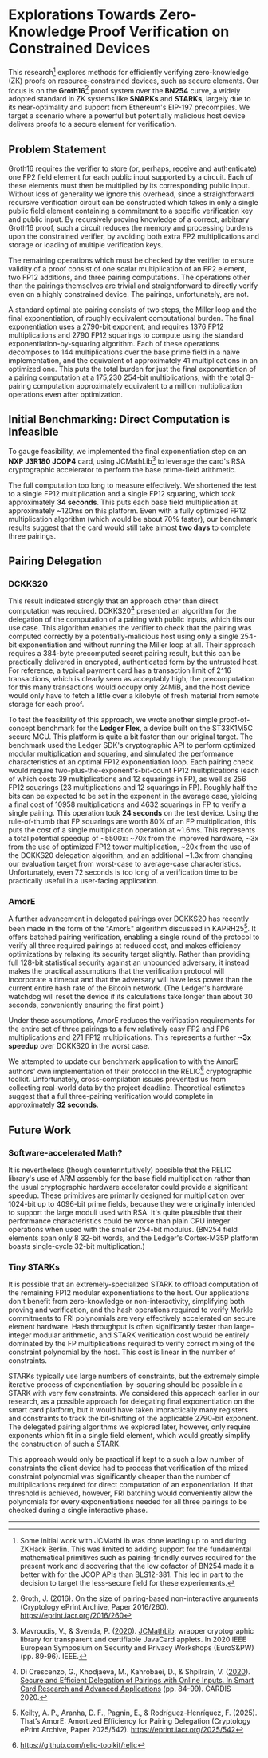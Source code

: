 # Explorations Towards Zero-Knowledge Proof Verification on Constrained Devices

This research[^1] explores methods for efficiently verifying zero-knowledge (ZK) proofs on resource-constrained devices, such as secure elements. Our focus is on the **Groth16**[^2] proof system over the **BN254** curve, a widely adopted standard in ZK systems like **SNARKs** and **STARKs**, largely due to its near-optimality and support from Ethereum's EIP-197 precompiles. We target a scenario where a powerful but potentially malicious host device delivers proofs to a secure element for verification.

## Problem Statement

Groth16 requires the verifier to store (or, perhaps, receive and authenticate) one FP2 field element for each public input supported by a circuit. Each of these elements must then be multiplied by its corresponding public input. Without loss of generality we ignore this overhead, since a straightforward recursive verification circuit can be constructed which takes in only a single public field element containing a commitment to a specific verification key and public input. By recursively proving knowledge of a correct, arbitrary Groth16 proof, such a circuit reduces the memory and processing burdens upon the constrained verifier, by avoiding both extra FP2 multiplications and storage or loading of multiple verification keys.

The remaining operations which must be checked by the verifier to ensure validity of a proof consist of one scalar multiplication of an FP2 element, two FP12 additions, and three pairing computations. The operations other than the pairings themselves are trivial and straightforward to directly verify even on a highly constrained device. The pairings, unfortunately, are not.

A standard optimal ate pairing consists of two steps, the Miller loop and the final exponentiation, of roughly equivalent computational burden. The final exponentiation uses a 2790-bit exponent, and requires 1376 FP12 multiplications and 2790 FP12 squarings to compute using the standard exponentiation-by-squaring algorithm. Each of these operations decomposes to 144 multiplications over the base prime field in a naive implementation, and the equivalent of approximately 41 multiplications in an optimized one. This puts the total burden for just the final exponentiation of a pairing computation at a 175,230 254-bit multiplications, with the total 3-pairing computation approximately equivalent to a million multiplication operations even after optimization.

## Initial Benchmarking: Direct Computation is Infeasible

To gauge feasibility, we implemented the final exponentiation step on an **NXP J3R180 JCOP4** card, using JCMathLib[^3] to leverage the card's RSA cryptographic accelerator to perform the base prime-field arithmetic.

The full computation too long to measure effectively. We shortened the test to a single FP12 multiplication and a single FP12 squaring, which took approximately **34 seconds**. This puts each base field multiplication at approximately ~120ms on this platform. Even with a fully optimized FP12 multiplication algorithm (which would be about 70% faster), our benchmark results suggest that the card would still take almost **two days** to complete three pairings.

## Pairing Delegation

### DCKKS20

This result indicated strongly that an approach other than direct computation was required. DCKKS20[^4] presented an algorithm for the delegation of the computation of a pairing with public inputs, which fits our use case. This algorithm enables the verifier to check that the pairing was computed correctly by a potentially-malicious host using only a single 254-bit exponentiation and without running the Miller loop at all. Their approach requires a 384-byte precomputed secret pairing result, but this can be practically delivered in encrypted, authenticated form by the untrusted host. For reference, a typical payment card has a transaction limit of 2^16 transactions, which is clearly seen as acceptably high; the precomputation for this many transactions would occupy only 24MiB, and the host device would only have to fetch a little over a kilobyte of fresh material from remote storage for each proof.

To test the feasibility of this approach, we wrote another simple proof-of-concept benchmark for the **Ledger Flex**, a device built on the ST33K1M5C secure MCU. This platform is quite a bit faster than our original target. The benchmark used the Ledger SDK's cryptographic API to perform optimized modular multiplication and squaring, and simulated the performance characteristics of an optimal FP12 exponentiation loop. Each pairing check would require two-plus-the-exponent's-bit-count FP12 multiplications (each of which costs 39 multiplications and 12 squarings in FP), as well as 256 FP12 squarings (23 multiplications and 12 squarings in FP). Roughly half the bits can be expected to be set in the exponent in the average case, yielding a final cost of 10958 multiplications and 4632 squarings in FP to verify a single pairing. This operation took **24 seconds** on the test device. Using the rule-of-thumb that FP squarings are worth 80% of an FP multiplication, this puts the cost of a single multiplication operation at ~1.6ms. This represents a total potential speedup of ~5500x: ~70x from the improved hardware, ~3x from the use of optimized FP12 tower multiplication, ~20x from the use of the DCKKS20 delegation algorithm, and an additional ~1.3x from changing our evaluation target from worst-case to average-case characteristics. Unfortunately, even 72 seconds is too long of a verification time to be practically useful in a user-facing application.

### AmorE

A further advancement in delegated pairings over DCKKS20 has recently been made in the form of the "AmorE" algorithm discussed in KAPRH25[^5]. It offers batched pairing verification, enabling a single round of the protocol to verify all three required pairings at reduced cost, and makes efficiency optimizations by relaxing its security target slightly. Rather than providing full 128-bit statistical security against an unbounded adversary, it instead makes the practical assumptions that the verification protocol will incorporate a timeout and that the adversary will have less power than the current entire hash rate of the Bitcoin network. (The Ledger's hardware watchdog will reset the device if its calculations take longer than about 30 seconds, conveniently ensuring the first point.)

Under these assumptions, AmorE reduces the verification requirements for the entire set of three pairings to a few relatively easy FP2 and FP6 multiplications and 271 FP12 multiplications. This represents a further **~3x speedup** over DCKKS20 in the worst case.

We attempted to update our benchmark application to with the AmorE authors' own implementation of their protocol in the RELIC[^6] cryptographic toolkit. Unfortunately, cross-compilation issues prevented us from collecting real-world data by the project deadline. Theoretical estimates suggest that a full three-pairing verification would complete in approximately **32 seconds**.

## Future Work

### Software-accelerated Math?

It is nevertheless (though counterintuitively) possible that the RELIC library's use of ARM assembly for the base field multiplication rather than the usual cryptographic hardware accelerator could provide a significant speedup. These primitives are primarily designed for multiplication over 1024-bit up to 4096-bit prime fields, because they were originally intended to support the large moduli used with RSA. It's quite plausible that their performance characteristics could be worse than plain CPU integer operations when used with the smaller 254-bit modulus. (BN254 field elements span only 8 32-bit words, and the Ledger's Cortex-M35P platform boasts single-cycle 32-bit multiplication.)

### Tiny STARKs

It is possible that an extremely-specialized STARK to offload computation of the remaining FP12 modular exponentiations to the host. Our applications don't benefit from zero-knowledge or non-interactivity, simplifying both proving and verification, and the hash operations required to verify Merkle commitments to FRI polynomials are very effectively accelerated on secure element hardware. Hash throughput is often significantly faster than large-integer modular arithmetic, and STARK verification cost would be entirely dominated by the FP multiplications required to verify correct mixing of the constraint polynomial by the host. This cost is linear in the number of constraints.

STARKs typically use large numbers of constraints, but the extremely simple  iterative process of exponentiation-by-squaring should be possible in a STARK with very few constraints. We considered this approach earlier in our research, as a possible approach for delegating final exponentiation on the smart card platform, but it would have taken impractically many registers and constraints to track the bit-shifting of the applicable 2790-bit exponent. The delegated pairing algorithms we explored later, however, only require exponents which fit in a single field element, which would greatly simplify the construction of such a STARK.

This approach would only be practical if kept to a such a low number of constraints the client device had to process that verification of the mixed constraint polynomial was significantly cheaper than the number of multiplications required for direct computation of an exponentiation. If that threshold is achieved, however, FRI batching would conveniently allow the polynomials for every exponentiations needed for all three pairings to be checked during a single interactive phase.

---

[^1]: Some initial work with JCMathLib was done leading up to and during ZKHack Berlin. This was limited to adding support for the fundamental mathematical primitives such as pairing-friendly curves required for the present work and discovering that the low cofactor of BN254 made it a better with for the JCOP APIs than BLS12-381. This led in part to the decision to target the less-secure field for these experiements.

[^2]: Groth, J. (2016). On the size of pairing-based non-interactive arguments (Cryptology ePrint Archive, Paper 2016/260). https://eprint.iacr.org/2016/260

[^3]: Mavroudis, V., & Svenda, P. ([2020](https://doi.org/10.48550/arXiv.1810.01662)). [JCMathLib](https://github.com/OpenCryptoProject/JCMathLib): wrapper cryptographic library for transparent and certifiable JavaCard applets. In 2020 IEEE European Symposium on Security and Privacy Workshops (EuroS&PW) (pp. 89-96). IEEE.

[^4]: Di Crescenzo, G., Khodjaeva, M., Kahrobaei, D., & Shpilrain, V. ([2020](https://doi.org/10.1007/978-3-030-68487-7_6)). [Secure and Efficient Delegation of Pairings with Online Inputs. In Smart Card Research and Advanced Applications](https://web.archive.org/web/20250706025116/https://cardis2020.its.uni-luebeck.de/files/CARDIS2020_DiCrescenzo_SecureAndEfficientDelegation_paper.pdf) (pp. 84-99). CARDIS 2020.

[^5]: Keilty, A. P., Aranha, D. F., Pagnin, E., & Rodríguez-Henríquez, F. (2025). That’s AmorE: Amortized Efficiency for Pairing Delegation (Cryptology ePrint Archive, Paper 2025/542). https://eprint.iacr.org/2025/542

[^6]: https://github.com/relic-toolkit/relic
